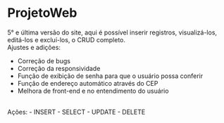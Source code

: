 # ProjetoWeb
5° e última versão do site, aqui é possível inserir registros, visualizá-los, editá-los e excluí-los, o CRUD completo.
<br>
Ajustes e adições:
- Correção de bugs
- Correção da responsividade
- Função de exibição de senha para que o usuário possa conferir
- Função de endereço automático através do CEP
- Melhora de front-end e no entendimento do usuário
<br>
Ações:
- INSERT
- SELECT
- UPDATE
- DELETE
